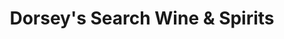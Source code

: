 ---
title: "Dorsey's Search Wine & Spirits"
url: /ellicott-city/dorseys-search-wine-und-spirits/
shop: Spirituosen
---